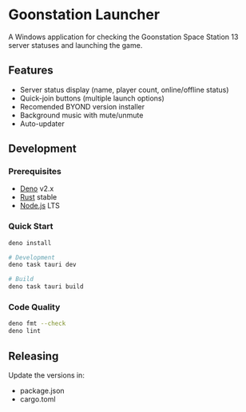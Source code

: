 # Goonstation Launcher

A Windows application for checking the Goonstation Space Station 13 server
statuses and launching the game.

## Features

- Server status display (name, player count, online/offline status)
- Quick-join buttons (multiple launch options)
- Recomended BYOND version installer
- Background music with mute/unmute
- Auto-updater

## Development

### Prerequisites

- [Deno](https://deno.com/) v2.x
- [Rust](https://www.rust-lang.org/) stable
- [Node.js](https://nodejs.org/) LTS

### Quick Start

```bash
deno install

# Development
deno task tauri dev

# Build
deno task tauri build
```

### Code Quality

```bash
deno fmt --check
deno lint
```

## Releasing

Update the versions in:

- package.json
- cargo.toml
